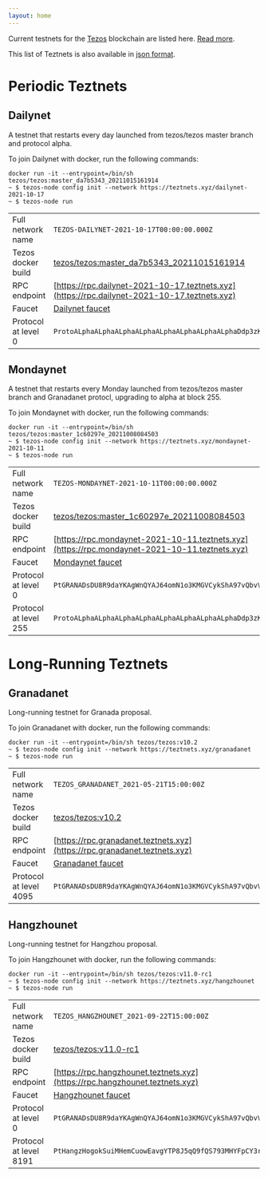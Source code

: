 ```yaml
---
layout: home
---
```


Current testnets for the [Tezos](https://tezos.com) blockchain are listed here. [Read more](about/).

This list of Teztnets is also available in [json format](https://teztnets.xyz/teztnets.json).

# Periodic Teztnets


## Dailynet
A testnet that restarts every day launched from tezos/tezos master branch and protocol alpha.

To join Dailynet with docker, run the following commands:

```
docker run -it --entrypoint=/bin/sh tezos/tezos:master_da7b5343_20211015161914
~ $ tezos-node config init --network https://teztnets.xyz/dailynet-2021-10-17
~ $ tezos-node run
```

| | |
|-------|---------------------|
| Full network name | `TEZOS-DAILYNET-2021-10-17T00:00:00.000Z` |
| Tezos docker build | [tezos/tezos:master_da7b5343_20211015161914](https://hub.docker.com/r/tezos/tezos/tags?page=1&ordering=last_updated&name=master_da7b5343_20211015161914) |
| RPC endpoint | [https://rpc.dailynet-2021-10-17.teztnets.xyz](https://rpc.dailynet-2021-10-17.teztnets.xyz) |
| Faucet | [Dailynet faucet](https://faucet.dailynet-2021-10-17.teztnets.xyz) |
| Protocol at level 0 |  `ProtoALphaALphaALphaALphaALphaALphaALphaALphaDdp3zK` |


## Mondaynet
A testnet that restarts every Monday launched from tezos/tezos master branch and Granadanet protocl, upgrading to alpha at block 255.

To join Mondaynet with docker, run the following commands:

```
docker run -it --entrypoint=/bin/sh tezos/tezos:master_1c60297e_20211008084503
~ $ tezos-node config init --network https://teztnets.xyz/mondaynet-2021-10-11
~ $ tezos-node run
```

| | |
|-------|---------------------|
| Full network name | `TEZOS-MONDAYNET-2021-10-11T00:00:00.000Z` |
| Tezos docker build | [tezos/tezos:master_1c60297e_20211008084503](https://hub.docker.com/r/tezos/tezos/tags?page=1&ordering=last_updated&name=master_1c60297e_20211008084503) |
| RPC endpoint | [https://rpc.mondaynet-2021-10-11.teztnets.xyz](https://rpc.mondaynet-2021-10-11.teztnets.xyz) |
| Faucet | [Mondaynet faucet](https://faucet.mondaynet-2021-10-11.teztnets.xyz) |
| Protocol at level 0 |  `PtGRANADsDU8R9daYKAgWnQYAJ64omN1o3KMGVCykShA97vQbvV` |
| Protocol at level 255 |  `ProtoALphaALphaALphaALphaALphaALphaALphaALphaDdp3zK` |



# Long-Running Teztnets


## Granadanet
Long-running testnet for Granada proposal.

To join Granadanet with docker, run the following commands:

```
docker run -it --entrypoint=/bin/sh tezos/tezos:v10.2
~ $ tezos-node config init --network https://teztnets.xyz/granadanet
~ $ tezos-node run
```

| | |
|-------|---------------------|
| Full network name | `TEZOS_GRANADANET_2021-05-21T15:00:00Z` |
| Tezos docker build | [tezos/tezos:v10.2](https://hub.docker.com/r/tezos/tezos/tags?page=1&ordering=last_updated&name=v10.2) |
| RPC endpoint | [https://rpc.granadanet.teztnets.xyz](https://rpc.granadanet.teztnets.xyz) |
| Faucet | [Granadanet faucet](https://faucet.tzalpha.net) |
| Protocol at level 4095 |  `PtGRANADsDU8R9daYKAgWnQYAJ64omN1o3KMGVCykShA97vQbvV` |


## Hangzhounet
Long-running testnet for Hangzhou proposal.

To join Hangzhounet with docker, run the following commands:

```
docker run -it --entrypoint=/bin/sh tezos/tezos:v11.0-rc1
~ $ tezos-node config init --network https://teztnets.xyz/hangzhounet
~ $ tezos-node run
```

| | |
|-------|---------------------|
| Full network name | `TEZOS_HANGZHOUNET_2021-09-22T15:00:00Z` |
| Tezos docker build | [tezos/tezos:v11.0-rc1](https://hub.docker.com/r/tezos/tezos/tags?page=1&ordering=last_updated&name=v11.0-rc1) |
| RPC endpoint | [https://rpc.hangzhounet.teztnets.xyz](https://rpc.hangzhounet.teztnets.xyz) |
| Faucet | [Hangzhounet faucet](https://faucet.hangzhounet.teztnets.xyz) |
| Protocol at level 0 |  `PtGRANADsDU8R9daYKAgWnQYAJ64omN1o3KMGVCykShA97vQbvV` |
| Protocol at level 8191 |  `PtHangzHogokSuiMHemCuowEavgYTP8J5qQ9fQS793MHYFpCY3r` |




